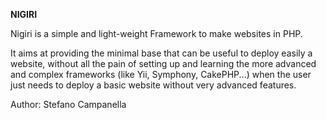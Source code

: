 **NIGIRI**

Nigiri is a simple and light-weight Framework to make websites in PHP.

It aims at providing the minimal base that can be useful to deploy easily a website, without all the pain of setting up and learning the more advanced and complex frameworks (like Yii, Symphony, CakePHP...) when the user just needs to deploy a basic website without very advanced features.
 
Author: Stefano Campanella